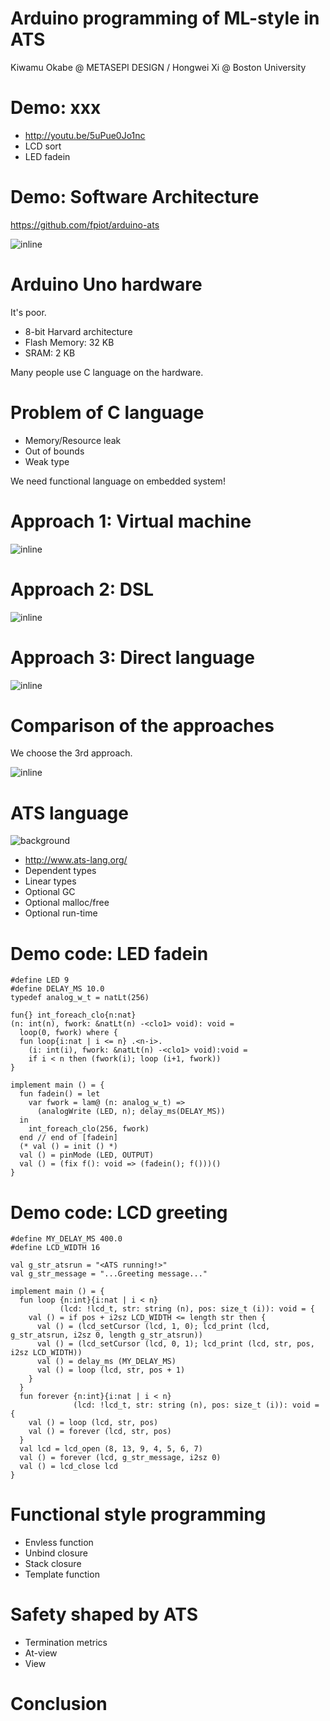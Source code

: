 # Arduino programming of ML-style in ATS

Kiwamu Okabe @ METASEPI DESIGN / Hongwei Xi @ Boston University

# Demo: xxx

* http://youtu.be/5uPue0Jo1nc
* LCD sort
* LED fadein

# Demo: Software Architecture

https://github.com/fpiot/arduino-ats

![inline](draw/demo_arch.png)

# Arduino Uno hardware

It's poor.

* 8-bit Harvard architecture
* Flash Memory: 32 KB
* SRAM: 2 KB

Many people use C language on the hardware.

# Problem of C language

* Memory/Resource leak
* Out of bounds
* Weak type

We need functional language on embedded system!

# Approach 1: Virtual machine

![inline](draw/vm.png)

# Approach 2: DSL

![inline](draw/dsl.png)

# Approach 3: Direct language

![inline](draw/direct.png)

# Comparison of the approaches

We choose the 3rd approach.

![inline](draw/comparison.png)

# ATS language
![background](img/ats_logo_on_display.png)

* http://www.ats-lang.org/
* Dependent types
* Linear types
* Optional GC
* Optional malloc/free
* Optional run-time

# Demo code: LED fadein

```
#define LED 9
#define DELAY_MS 10.0
typedef analog_w_t = natLt(256)

fun{} int_foreach_clo{n:nat}
(n: int(n), fwork: &natLt(n) -<clo1> void): void =
  loop(0, fwork) where {
  fun loop{i:nat | i <= n} .<n-i>.
    (i: int(i), fwork: &natLt(n) -<clo1> void):void =
    if i < n then (fwork(i); loop (i+1, fwork))
}

implement main () = {
  fun fadein() = let
    var fwork = lam@ (n: analog_w_t) =>
      (analogWrite (LED, n); delay_ms(DELAY_MS))
  in
    int_foreach_clo(256, fwork)
  end // end of [fadein]
  (* val () = init () *)
  val () = pinMode (LED, OUTPUT)
  val () = (fix f(): void => (fadein(); f()))()
}
```

# Demo code: LCD greeting

```
#define MY_DELAY_MS 400.0
#define LCD_WIDTH 16

val g_str_atsrun = "<ATS running!>"
val g_str_message = "...Greeting message..."

implement main () = {
  fun loop {n:int}{i:nat | i < n}
           (lcd: !lcd_t, str: string (n), pos: size_t (i)): void = {
    val () = if pos + i2sz LCD_WIDTH <= length str then {
      val () = (lcd_setCursor (lcd, 1, 0); lcd_print (lcd, g_str_atsrun, i2sz 0, length g_str_atsrun))
      val () = (lcd_setCursor (lcd, 0, 1); lcd_print (lcd, str, pos, i2sz LCD_WIDTH))
      val () = delay_ms (MY_DELAY_MS)
      val () = loop (lcd, str, pos + 1)
    }
  }
  fun forever {n:int}{i:nat | i < n}
              (lcd: !lcd_t, str: string (n), pos: size_t (i)): void = {
    val () = loop (lcd, str, pos)
    val () = forever (lcd, str, pos)
  }
  val lcd = lcd_open (8, 13, 9, 4, 5, 6, 7)
  val () = forever (lcd, g_str_message, i2sz 0)
  val () = lcd_close lcd
}
```

# Functional style programming

* Envless function
* Unbind closure
* Stack closure
* Template function

# Safety shaped by ATS

* Termination metrics
* At-view
* View

# Conclusion

